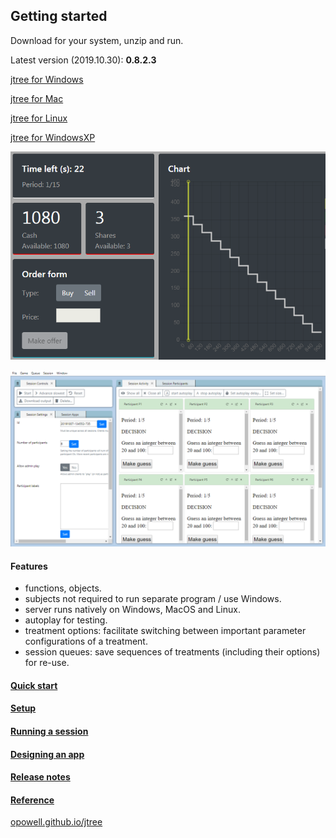 ## Getting started
Download for your system, unzip and run.

Latest version (2019.10.30): **0.8.2.3**

<a href='https://github.com/opowell/jtree/releases/latest/download/jtree-0.8.2.3-win.zip'>jtree for Windows</a>

<a href='https://github.com/opowell/jtree/releases/latest/download/jtree-0.8.2.3-macos.zip'>jtree for Mac</a>

<a href='https://github.com/opowell/jtree/releases/latest/download/jtree-0.8.2.3-linux.zip'>jtree for Linux</a>

<a href='https://github.com/opowell/jtree/releases/latest/download/jtree-0.8.2.3-winxp.zip'>jtree for WindowsXP</a>

![](double-auction.png)

![](adminUI.png)

#### Features
- functions, objects.
- subjects not required to run separate program / use Windows.
- server runs natively on Windows, MacOS and Linux.
- autoplay for testing.
- treatment options: facilitate switching between important parameter configurations of a treatment.
- session queues: save sequences of treatments (including their options) for re-use.

#### <a href='https://opowell.github.io/jtree/reference/tutorial-1-quick-start.html'>Quick start</a>

#### <a href='https://opowell.github.io/jtree/reference/tutorial-2-setup.html'>Setup</a>

#### <a href='https://opowell.github.io/jtree/reference/tutorial-3-running-a-session.html'>Running a session</a>

#### <a href='https://opowell.github.io/jtree/reference/tutorial-4-designing-an-app.html'>Designing an app</a>

#### <a href='https://opowell.github.io/jtree/reference/tutorial-7-release-notes.html'>Release notes</a>

#### <a href='https://opowell.github.io/jtree/reference/index.html'>Reference</a>

<a href='https://opowell.github.io/jtree'>opowell.github.io/jtree</a>
